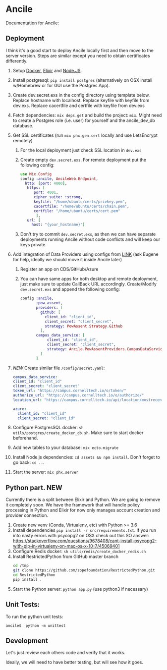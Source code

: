 # Ancile


Documentation for Ancile: 


## Deployment

I think it's a good start to deploy Ancile locally first
and then move to the server version. Steps are similar 
except you need to obtain certificates differently. 

1. Setup [Docker](https://www.digitalocean.com/community/tutorials/how-to-install-and-use-docker-on-ubuntu-18-04), [Elixir](https://elixir-lang.org/install.html) and [Node.JS](https://nodejs.org/en/download/package-manager/).
1. Install postgresql: `pip install postgres` (alternatively on OSX install w/Homebrew or for GUI use the Postgres App).
1. Create dev.secret.exs in the config directory using template below. Replace hostname with localhost. Replace keyfile with keyfile from dev.exs. Replace cacertfile and certfile with keyfile from dev.exs 
1. Fetch dependencies: `mix deps.get` and build the project: `mix`. Might need to create a Postgres role (i.e. user) for yourself and the ancile_dev_db database.
1. Get SSL certificates (run `mix phx.gen.cert` locally and use LetsEncrypt remotely)
   1. For the local deployment just check SSL location in `dev.exs`
   1. Create empty `dev.secret.exs`. For remote deployment put the following config: 
   
        ```elixir
        use Mix.Config
        config :ancile, AncileWeb.Endpoint,
          http: [port: 4000],
           https: [
              port: 4001,
              cipher_suite: :strong,
              keyfile: "/home/ubuntu/certs/privkey.pem",
              cacertfile: "/home/ubuntu/certs/chain.pem",
              certfile: "/home/ubuntu/certs/cert.pem"
               ],
           url: [
             host: "{your_hostname}"]
       ```
   1. Don't try to commit `dev.secret.exs`, as then we can have separate deployments
    running Ancile without code conflicts and will keep our keys private.
 
1. Add integration of Data Providers using configs from 
[LINK](https://github.com/ebagdasa/pow_assent)
(ask Eugene for help, ideally we should move it inside Ancile later)
   1. Register an app on CDS/GitHub/Azure
   1. You can have same apps for both desktop and 
   remote deployment, just make sure to update CallBack URL accordingly.
    Create/Modify `dev.secret.exs` and append the following config: 
   
        ```elixir
        config :ancile,
               :pow_assent,
               providers: [
                 github: [
                   client_id: "client_id",
                   client_secret: "client_secret",
                   strategy: PowAssent.Strategy.Github
                 ],
               campus_data_service: [
                    client_id: "client_id",
                    client_secret: "client_secret",
                    strategy: Ancile.PowAssentProviders.CampusDataService
                 ]
               ]
        ```
1. *NEW* Create similar file `/config/secret.yaml`:
   
   ```yaml
   campus_data_service:
   client_id: "client_id"
   client_secret: "client_secret"
   token_url: "https://campus.cornelltech.io/o/token/"
   authorize_url: "https://campus.cornelltech.io/o/authorize/"
   location_url: "https://campus.cornelltech.io/api/location/mostrecent/"

   azure:
     client_id: "client_id"
     client_secret: "client_id"

   ```
1. Configure PostgresSQL docker: `sh utils/postgres/create_docker_db.sh`. Make sure to start docker beforehand. 
1. Add new tables to your database: `mix ecto.migrate`
1. Install Node.js dependencies: `cd assets && npm install`. Don't forget to go back: `cd ..`.
1. Start the server: `mix phx.server`

## Python part. **NEW**
Currently there is a split between Elixir and Python. We are going to remove it
completely soon. We have the framework that will handle policy processing in Python
and Elixir for now only manages account creation and provider connection.   
 
1. Create new venv (Conda, Virtualenv, etc) with Python >= 3.6
1. Install dependencies `pip install -r src/requirements.txt`. If you run into nasty errors with psycopg2 on OSX check out this SO answer: https://stackoverflow.com/questions/9678408/cant-install-psycopg2-with-pip-in-virtualenv-on-mac-os-x-10-7/45069401
1. Configure Redis docker: `sh utils/redis/create_docker_redis.sh`
1. Install RestrictedPython from GitHub master branch
    ```bash
    cd /tmp
    git clone https://github.com/zopefoundation/RestrictedPython.git
    cd RestrictedPython
    pip install .
    ```
1. Start the Python server: `python app.py` (use python3 if necessary)


## Unit Tests:
To run the python unit tests:
```
ancile$  python -m unittest
```



## Development 

Let's just review each others code and verify that it works. 

Ideally, we will need to have better testing, but will see how it goes. 
